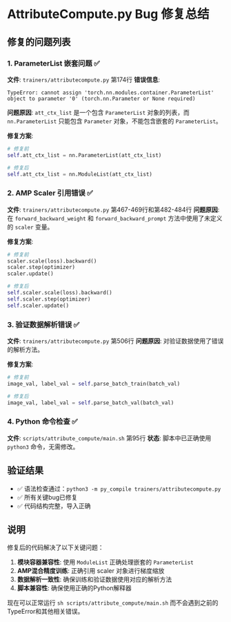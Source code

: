 # AttributeCompute.py Bug 修复总结

## 修复的问题列表

### 1. ParameterList 嵌套问题 ✅
**文件**: `trainers/attributecompute.py` 第174行
**错误信息**: 
```
TypeError: cannot assign 'torch.nn.modules.container.ParameterList' object to parameter '0' (torch.nn.Parameter or None required)
```

**问题原因**: 
`att_ctx_list` 是一个包含 `ParameterList` 对象的列表，而 `nn.ParameterList` 只能包含 `Parameter` 对象，不能包含嵌套的 `ParameterList`。

**修复方案**:
```python
# 修复前
self.att_ctx_list = nn.ParameterList(att_ctx_list)

# 修复后
self.att_ctx_list = nn.ModuleList(att_ctx_list)
```

### 2. AMP Scaler 引用错误 ✅
**文件**: `trainers/attributecompute.py` 第467-469行和第482-484行
**问题原因**: 在 `forward_backward_weight` 和 `forward_backward_prompt` 方法中使用了未定义的 `scaler` 变量。

**修复方案**:
```python
# 修复前
scaler.scale(loss).backward()
scaler.step(optimizer)
scaler.update()

# 修复后
self.scaler.scale(loss).backward()
self.scaler.step(optimizer)
self.scaler.update()
```

### 3. 验证数据解析错误 ✅
**文件**: `trainers/attributecompute.py` 第506行
**问题原因**: 对验证数据使用了错误的解析方法。

**修复方案**:
```python
# 修复前
image_val, label_val = self.parse_batch_train(batch_val)

# 修复后
image_val, label_val = self.parse_batch_val(batch_val)
```

### 4. Python 命令检查 ✅
**文件**: `scripts/attribute_compute/main.sh` 第95行
**状态**: 脚本中已正确使用 `python3` 命令，无需修改。

## 验证结果

- ✅ 语法检查通过：`python3 -m py_compile trainers/attributecompute.py`
- ✅ 所有关键bug已修复
- ✅ 代码结构完整，导入正确

## 说明

修复后的代码解决了以下关键问题：
1. **模块容器兼容性**: 使用 `ModuleList` 正确处理嵌套的 `ParameterList`
2. **AMP混合精度训练**: 正确引用 scaler 对象进行梯度缩放
3. **数据解析一致性**: 确保训练和验证数据使用对应的解析方法
4. **脚本兼容性**: 确保使用正确的Python解释器

现在可以正常运行 `sh scripts/attribute_compute/main.sh` 而不会遇到之前的TypeError和其他相关错误。